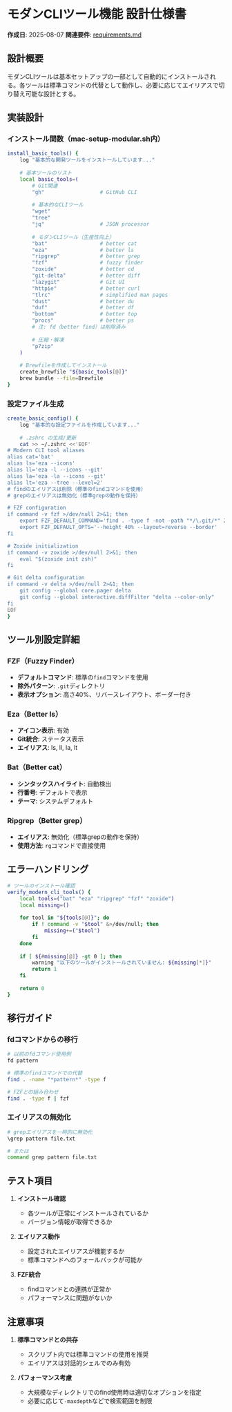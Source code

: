 # モダンCLIツール機能 設計仕様書

**作成日**: 2025-08-07
**関連要件**: [requirements.md](./requirements.md)

## 設計概要

モダンCLIツールは基本セットアップの一部として自動的にインストールされる。各ツールは標準コマンドの代替として動作し、必要に応じてエイリアスで切り替え可能な設計とする。

## 実装設計

### インストール関数（mac-setup-modular.sh内）

```bash
install_basic_tools() {
    log "基本的な開発ツールをインストールしています..."
    
    # 基本ツールのリスト
    local basic_tools=(
        # Git関連
        "gh"                  # GitHub CLI
        
        # 基本的なCLIツール
        "wget"
        "tree"
        "jq"                  # JSON processor
        
        # モダンCLIツール（生産性向上）
        "bat"                 # better cat
        "eza"                 # better ls
        "ripgrep"             # better grep
        "fzf"                 # fuzzy finder
        "zoxide"              # better cd
        "git-delta"           # better diff
        "lazygit"             # Git UI
        "httpie"              # better curl
        "tlrc"                # simplified man pages
        "dust"                # better du
        "duf"                 # better df
        "bottom"              # better top
        "procs"               # better ps
        # 注: fd（better find）は削除済み
        
        # 圧縮・解凍
        "p7zip"
    )
    
    # Brewfileを作成してインストール
    create_brewfile "${basic_tools[@]}"
    brew bundle --file=Brewfile
}
```

### 設定ファイル生成

```bash
create_basic_config() {
    log "基本的な設定ファイルを作成しています..."
    
    # .zshrc の生成/更新
    cat >> ~/.zshrc <<'EOF'
# Modern CLI tool aliases
alias cat='bat'
alias ls='eza --icons'
alias ll='eza -l --icons --git'
alias la='eza -la --icons --git'
alias lt='eza --tree --level=2'
# findのエイリアスは削除（標準のfindコマンドを使用）
# grepのエイリアスは無効化（標準grepの動作を保持）

# FZF configuration
if command -v fzf >/dev/null 2>&1; then
    export FZF_DEFAULT_COMMAND='find . -type f -not -path "*/\.git/*" 2>/dev/null'
    export FZF_DEFAULT_OPTS='--height 40% --layout=reverse --border'
fi

# Zoxide initialization
if command -v zoxide >/dev/null 2>&1; then
    eval "$(zoxide init zsh)"
fi

# Git delta configuration
if command -v delta >/dev/null 2>&1; then
    git config --global core.pager delta
    git config --global interactive.diffFilter "delta --color-only"
fi
EOF
}
```

## ツール別設定詳細

### FZF（Fuzzy Finder）
- **デフォルトコマンド**: 標準の`find`コマンドを使用
- **除外パターン**: `.git`ディレクトリ
- **表示オプション**: 高さ40%、リバースレイアウト、ボーダー付き

### Eza（Better ls）
- **アイコン表示**: 有効
- **Git統合**: ステータス表示
- **エイリアス**: ls, ll, la, lt

### Bat（Better cat）
- **シンタックスハイライト**: 自動検出
- **行番号**: デフォルトで表示
- **テーマ**: システムデフォルト

### Ripgrep（Better grep）
- **エイリアス**: 無効化（標準grepの動作を保持）
- **使用方法**: `rg`コマンドで直接使用

## エラーハンドリング

```bash
# ツールのインストール確認
verify_modern_cli_tools() {
    local tools=("bat" "eza" "ripgrep" "fzf" "zoxide")
    local missing=()
    
    for tool in "${tools[@]}"; do
        if ! command -v "$tool" &>/dev/null; then
            missing+=("$tool")
        fi
    done
    
    if [ ${#missing[@]} -gt 0 ]; then
        warning "以下のツールがインストールされていません: ${missing[*]}"
        return 1
    fi
    
    return 0
}
```

## 移行ガイド

### fdコマンドからの移行
```bash
# 以前のfdコマンド使用例
fd pattern

# 標準のfindコマンドでの代替
find . -name "*pattern*" -type f

# FZFとの組み合わせ
find . -type f | fzf
```

### エイリアスの無効化
```bash
# grepエイリアスを一時的に無効化
\grep pattern file.txt

# または
command grep pattern file.txt
```

## テスト項目

1. **インストール確認**
   - 各ツールが正常にインストールされているか
   - バージョン情報が取得できるか

2. **エイリアス動作**
   - 設定されたエイリアスが機能するか
   - 標準コマンドへのフォールバックが可能か

3. **FZF統合**
   - findコマンドとの連携が正常か
   - パフォーマンスに問題がないか

## 注意事項

1. **標準コマンドとの共存**
   - スクリプト内では標準コマンドの使用を推奨
   - エイリアスは対話的シェルでのみ有効

2. **パフォーマンス考慮**
   - 大規模なディレクトリでのfind使用時は適切なオプションを指定
   - 必要に応じて`-maxdepth`などで検索範囲を制限